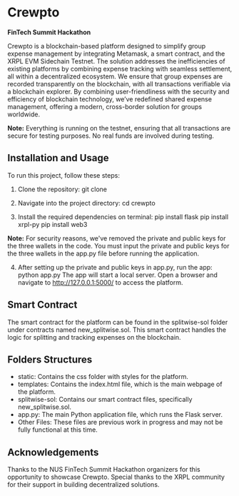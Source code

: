 # Crewpto

**FinTech Summit Hackathon**

Crewpto is a blockchain-based platform designed to simplify group expense management by integrating Metamask, a smart contract, and the XRPL EVM Sidechain Testnet. The solution addresses the inefficiencies of existing platforms by combining expense tracking with seamless settlement, all within a decentralized ecosystem. We ensure that group expenses are recorded transparently on the blockchain, with all transactions verifiable via a blockchain explorer. By combining user-friendliness with the security and efficiency of blockchain technology, we’ve redefined shared expense management, offering a modern, cross-border solution for groups worldwide.

**Note:** Everything is running on the testnet, ensuring that all transactions are secure for testing purposes. No real funds are involved during testing.

## Installation and Usage
To run this project, follow these steps:

1. Clone the repository:
   git clone <repo-url>

2. Navigate into the project directory:
   cd crewpto

3. Install the required dependencies on terminal:
   pip install flask
   pip install xrpl-py
   pip install web3

**Note:** For security reasons, we've removed the private and public keys for the three wallets in the code. You must input the private and public keys for the three wallets in the app.py file before running the application.

4. After setting up the private and public keys in app.py, run the app:
   python app.py
The app will start a local server. Open a browser and navigate to http://127.0.0.1:5000/ to access the platform.

## Smart Contract

The smart contract for the platform can be found in the splitwise-sol folder under contracts named new_splitwise.sol. This smart contract handles the logic for splitting and tracking expenses on the blockchain.

## Folders Structures

- static: Contains the css folder with styles for the platform.
- templates: Contains the index.html file, which is the main webpage of the platform.
- splitwise-sol: Contains our smart contract files, specifically new_splitwise.sol.
- app.py: The main Python application file, which runs the Flask server.
- Other Files: These files are previous work in progress and may not be fully functional at this time.

## Acknowledgements

Thanks to the NUS FinTech Summit Hackathon organizers for this opportunity to showcase Crewpto.
Special thanks to the XRPL community for their support in building decentralized solutions.

   
